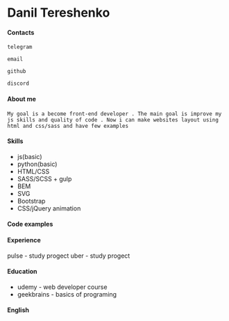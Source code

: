 # Danil Tereshenko

#### Contacts

    telegram

    email

    github

    discord

#### About me
    My goal is a become front-end developer . The main goal is improve my js skills and quality of code . Now i can make websites layout using html and css/sass and have few examples 
#### Skills
- js(basic)
- python(basic)
- HTML/CSS
- SASS/SCSS + gulp
- BEM
- SVG
- Bootstrap
- CSS/jQuery animation

#### Code examples

#### Experience
pulse - study progect
uber - study progect

#### Education
- udemy - web developer course 
- geekbrains - basics of programing  
#### English